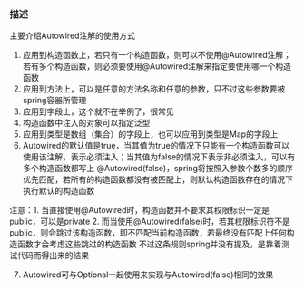 ### 描述
主要介绍Autowired注解的使用方式
1. 应用到构造函数上，若只有一个构造函数，则可以不使用@Autowired注解；若有多个构造函数，则必须要使用@Autowired注解来指定要使用哪一个构造函数
2. 应用到方法上，可以是任意的方法名称和任意的参数，只不过这些参数要被spring容器所管理
3. 应用到字段上，这个就不在举例了，很常见
4. 构造函数中注入的对象可以指定泛型
5. 应用到类型是数组（集合）的字段上，也可以应用到类型是Map的字段上
6. Autowired的默认值是true，当其值为true的情况下只能有一个构造函数可以使用该注解，表示必须注入；当其值为false的情况下表示非必须注入，可以有多个构造函数都写上
@Autowired(false)，spring将按照入参数个数多的顺序优先匹配，若所有的构造函数都没有被匹配上，则默认构造函数存在的情况下执行默认的构造函数

注意：1. 当直接使用@Autowired时，构造函数并不要求其权限标识一定是public，可以是private 
      2. 而当使用@Autowired(false)时，若其权限标识符不是public，则会跳过该构造函数，即不匹配当前构造函数，若最终没有匹配上任何构造函数才会考虑这些跳过的构造函数
         不过这条规则spring并没有提及，是靠着测试代码而得出来的结果
         
7. Autowired可与Optional一起使用来实现与Autowired(false)相同的效果